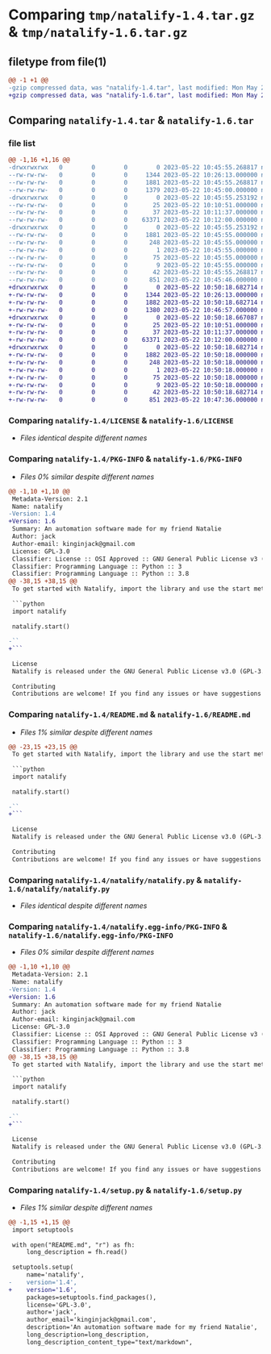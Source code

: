 # Comparing `tmp/natalify-1.4.tar.gz` & `tmp/natalify-1.6.tar.gz`

## filetype from file(1)

```diff
@@ -1 +1 @@
-gzip compressed data, was "natalify-1.4.tar", last modified: Mon May 22 10:45:55 2023, max compression
+gzip compressed data, was "natalify-1.6.tar", last modified: Mon May 22 10:50:18 2023, max compression
```

## Comparing `natalify-1.4.tar` & `natalify-1.6.tar`

### file list

```diff
@@ -1,16 +1,16 @@
-drwxrwxrwx   0        0        0        0 2023-05-22 10:45:55.268817 natalify-1.4/
--rw-rw-rw-   0        0        0     1344 2023-05-22 10:26:13.000000 natalify-1.4/LICENSE
--rw-rw-rw-   0        0        0     1881 2023-05-22 10:45:55.268817 natalify-1.4/PKG-INFO
--rw-rw-rw-   0        0        0     1379 2023-05-22 10:45:00.000000 natalify-1.4/README.md
-drwxrwxrwx   0        0        0        0 2023-05-22 10:45:55.253192 natalify-1.4/natalify/
--rw-rw-rw-   0        0        0       25 2023-05-22 10:10:51.000000 natalify-1.4/natalify/__init__.py
--rw-rw-rw-   0        0        0       37 2023-05-22 10:11:37.000000 natalify-1.4/natalify/__main__.py
--rw-rw-rw-   0        0        0    63371 2023-05-22 10:12:00.000000 natalify-1.4/natalify/natalify.py
-drwxrwxrwx   0        0        0        0 2023-05-22 10:45:55.253192 natalify-1.4/natalify.egg-info/
--rw-rw-rw-   0        0        0     1881 2023-05-22 10:45:55.000000 natalify-1.4/natalify.egg-info/PKG-INFO
--rw-rw-rw-   0        0        0      248 2023-05-22 10:45:55.000000 natalify-1.4/natalify.egg-info/SOURCES.txt
--rw-rw-rw-   0        0        0        1 2023-05-22 10:45:55.000000 natalify-1.4/natalify.egg-info/dependency_links.txt
--rw-rw-rw-   0        0        0       75 2023-05-22 10:45:55.000000 natalify-1.4/natalify.egg-info/requires.txt
--rw-rw-rw-   0        0        0        9 2023-05-22 10:45:55.000000 natalify-1.4/natalify.egg-info/top_level.txt
--rw-rw-rw-   0        0        0       42 2023-05-22 10:45:55.268817 natalify-1.4/setup.cfg
--rw-rw-rw-   0        0        0      851 2023-05-22 10:45:46.000000 natalify-1.4/setup.py
+drwxrwxrwx   0        0        0        0 2023-05-22 10:50:18.682714 natalify-1.6/
+-rw-rw-rw-   0        0        0     1344 2023-05-22 10:26:13.000000 natalify-1.6/LICENSE
+-rw-rw-rw-   0        0        0     1882 2023-05-22 10:50:18.682714 natalify-1.6/PKG-INFO
+-rw-rw-rw-   0        0        0     1380 2023-05-22 10:46:57.000000 natalify-1.6/README.md
+drwxrwxrwx   0        0        0        0 2023-05-22 10:50:18.667087 natalify-1.6/natalify/
+-rw-rw-rw-   0        0        0       25 2023-05-22 10:10:51.000000 natalify-1.6/natalify/__init__.py
+-rw-rw-rw-   0        0        0       37 2023-05-22 10:11:37.000000 natalify-1.6/natalify/__main__.py
+-rw-rw-rw-   0        0        0    63371 2023-05-22 10:12:00.000000 natalify-1.6/natalify/natalify.py
+drwxrwxrwx   0        0        0        0 2023-05-22 10:50:18.682714 natalify-1.6/natalify.egg-info/
+-rw-rw-rw-   0        0        0     1882 2023-05-22 10:50:18.000000 natalify-1.6/natalify.egg-info/PKG-INFO
+-rw-rw-rw-   0        0        0      248 2023-05-22 10:50:18.000000 natalify-1.6/natalify.egg-info/SOURCES.txt
+-rw-rw-rw-   0        0        0        1 2023-05-22 10:50:18.000000 natalify-1.6/natalify.egg-info/dependency_links.txt
+-rw-rw-rw-   0        0        0       75 2023-05-22 10:50:18.000000 natalify-1.6/natalify.egg-info/requires.txt
+-rw-rw-rw-   0        0        0        9 2023-05-22 10:50:18.000000 natalify-1.6/natalify.egg-info/top_level.txt
+-rw-rw-rw-   0        0        0       42 2023-05-22 10:50:18.682714 natalify-1.6/setup.cfg
+-rw-rw-rw-   0        0        0      851 2023-05-22 10:47:36.000000 natalify-1.6/setup.py
```

### Comparing `natalify-1.4/LICENSE` & `natalify-1.6/LICENSE`

 * *Files identical despite different names*

### Comparing `natalify-1.4/PKG-INFO` & `natalify-1.6/PKG-INFO`

 * *Files 0% similar despite different names*

```diff
@@ -1,10 +1,10 @@
 Metadata-Version: 2.1
 Name: natalify
-Version: 1.4
+Version: 1.6
 Summary: An automation software made for my friend Natalie
 Author: jack
 Author-email: kinginjack@gmail.com
 License: GPL-3.0
 Classifier: License :: OSI Approved :: GNU General Public License v3 (GPLv3)
 Classifier: Programming Language :: Python :: 3
 Classifier: Programming Language :: Python :: 3.8
@@ -38,15 +38,15 @@
 To get started with Natalify, import the library and use the start method:
 
 ```python
 import natalify
 
 natalify.start()
 
-``
+```
 
 License
 Natalify is released under the GNU General Public License v3.0 (GPL-3.0).
 
 Contributing
 Contributions are welcome! If you find any issues or have suggestions for improvements, please feel free to open an issue or submit a pull request.
```

### Comparing `natalify-1.4/README.md` & `natalify-1.6/README.md`

 * *Files 1% similar despite different names*

```diff
@@ -23,15 +23,15 @@
 To get started with Natalify, import the library and use the start method:
 
 ```python
 import natalify
 
 natalify.start()
 
-``
+```
 
 License
 Natalify is released under the GNU General Public License v3.0 (GPL-3.0).
 
 Contributing
 Contributions are welcome! If you find any issues or have suggestions for improvements, please feel free to open an issue or submit a pull request.
```

### Comparing `natalify-1.4/natalify/natalify.py` & `natalify-1.6/natalify/natalify.py`

 * *Files identical despite different names*

### Comparing `natalify-1.4/natalify.egg-info/PKG-INFO` & `natalify-1.6/natalify.egg-info/PKG-INFO`

 * *Files 0% similar despite different names*

```diff
@@ -1,10 +1,10 @@
 Metadata-Version: 2.1
 Name: natalify
-Version: 1.4
+Version: 1.6
 Summary: An automation software made for my friend Natalie
 Author: jack
 Author-email: kinginjack@gmail.com
 License: GPL-3.0
 Classifier: License :: OSI Approved :: GNU General Public License v3 (GPLv3)
 Classifier: Programming Language :: Python :: 3
 Classifier: Programming Language :: Python :: 3.8
@@ -38,15 +38,15 @@
 To get started with Natalify, import the library and use the start method:
 
 ```python
 import natalify
 
 natalify.start()
 
-``
+```
 
 License
 Natalify is released under the GNU General Public License v3.0 (GPL-3.0).
 
 Contributing
 Contributions are welcome! If you find any issues or have suggestions for improvements, please feel free to open an issue or submit a pull request.
```

### Comparing `natalify-1.4/setup.py` & `natalify-1.6/setup.py`

 * *Files 1% similar despite different names*

```diff
@@ -1,15 +1,15 @@
 import setuptools
 
 with open("README.md", "r") as fh:
     long_description = fh.read()
 
 setuptools.setup(
     name='natalify',
-    version='1.4',
+    version='1.6',
     packages=setuptools.find_packages(),
     license='GPL-3.0',
     author='jack',
     author_email='kinginjack@gmail.com',
     description='An automation software made for my friend Natalie',
     long_description=long_description,
     long_description_content_type="text/markdown",
```


